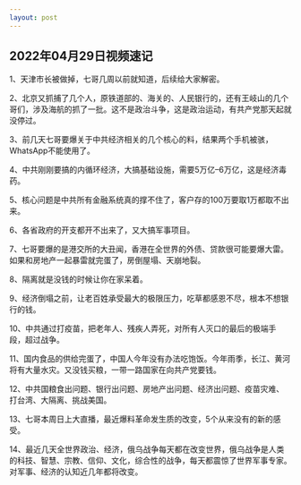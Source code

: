 ```yaml
---
layout: post
---
```



## 2022年04月29日视频速记

1、天津市长被做掉，七哥几周以前就知道，后续给大家解密。

2、北京又抓捕了几个人，原铁道部的、海关的、人民银行的，还有王岐山的几个哥们，涉及海航的抓了一批。这不是政治斗争，这是政治运动，有共产党那天起就没停过。

3、前几天七哥要爆关于中共经济相关的几个核心的料，结果两个手机被骇，WhatsApp不能使用了。

4、中共刚刚要搞的内循环经济，大搞基础设施，需要5万亿–6万亿，这是经济毒药。

5、核心问题是中共所有金融系统真的撑不住了，客户存的100万要取1万都取不出来。

6、各省政府的开支都开不出来了，又大搞军事项目。

7、七哥要爆的是港交所的大丑闻，香港在全世界的外债、贷款很可能要爆大雷。如果和房地产一起暴雷就完蛋了，房倒屋塌、天崩地裂。

8、隔离就是没钱的时候让你在家呆着。

9、经济倒塌之前，让老百姓承受最大的极限压力，吃草都感恩不尽，根本不想银行的钱。

10、中共通过打疫苗，把老年人、残疾人弄死，对所有人灭口的最后的极端手段，超过战争。

11、国内食品的供给完蛋了，中国人今年没有办法吃饱饭。今年雨季，长江、黄河将有大量水灾。又没钱买粮，一带一路国家在向共产党要钱。

12、中共国粮食出问题、银行出问题、房地产出问题、经济出问题、疫苗灾难、打台湾、大隔离、挑战美国。

13、七哥本周日上大直播，最近爆料革命发生质的改变，5个从来没有的新的感受。

14、最近几天全世界政治、经济，俄乌战争每天都在改变世界，俄乌战争是人类的科技、智慧、宗教、信仰、文化，综合性的战争，每天都震惊了世界军事专家。对军事、经济的认知近几年都将改变。